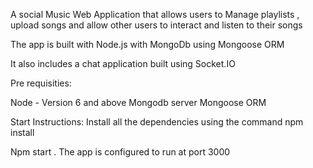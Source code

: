 A social Music Web Application that allows users to Manage playlists , upload songs and allow other users to interact and listen to their songs

The app is built with Node.js with MongoDb using Mongoose ORM 

It also includes a chat application built using Socket.IO

Pre requisities:

Node - Version 6 and above
Mongodb server 
Mongoose ORM

Start Instructions:
Install all the dependencies using the command npm install

Npm start . The app is configured to run at port 3000
